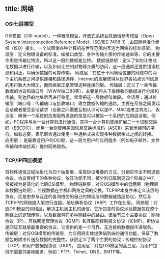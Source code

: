title: 网络
---

### OSI七层模型

OSI模型（OSI model），一种概念模型，开放式系统互联通信参考模型（Open System Interconnection Reference Model，ISO/IEC 7498-1）,由国际标准化组织（ISO）提出，一个试图使各种计算机在世界范围内互连为网络的标准框架。 物理层：定义物理设备的标准，如接口类型、各种传输介质的传输速率等，它的主要作用是传输比特流，所以这一层的数据是比特。 数据链路层：定义了如何让格式化数据以进行传输，以及如何让控制对物理介质的访问，这一层通常还提供错误检测和纠正，以确保数据的可靠传输。 网络层：在位于不同地理位置的网络中的两个主机系统之间提供连接和路径选择，Internet的发展使得从世界各站点访问信息的用户数大大增加，而网络层正是管理这种连接的层。 传输层：定义了一些传输数据的协议和端口号（WWW端口80等），主要是将从下层接收的数据进行分段和传输，到达目的地址后再进行重组，常常把这一层数据叫做段。 会话层：通过传输层（端口号：传输端口与接收端口）建立数据传输的通路，主要在系统之间发起会话或者接受会话请求（设备之间需要互相认识可以是IP、MAC或者主机名）。 表示层：确保一个系统的应用层所发送的信息可以被另一个系统的应用层读取。例如，PC程序与另一台计算机进行通信，其中一台计算机使用扩展二一十进制交换码（EBCDIC），而另一台则使用美国信息交换标准码（ASCII）来表示相同的字符。如有必要，表示层会通过使用一种通格式来实现多种数据格式之间的转换。 应用层： 是最靠近用户的OSI层，这一层为用户的应用程序（例如电子邮件、文件传输和终端仿真）提供网络服务。

### TCP/IP四层模型

将软件通信过程抽象化为四个抽象层，采取协议堆叠的方式，分别实作出不同通信协议。协议套组下的各种协议，依其功能不同，被分别归属到这四个阶层之中7，常被视为是简化的七层OSI模型。 物理链路层：对应OSI模型中的低两层（物理层和数据链路层），监视数据在主机和网络之间的交换。TCP/IP本身并未定义该层的协议，而是由参与互连的各网络使用自己的物理层和数据链路层协议，然后与TCP/IP的网络接入层进行连接。地址解析协议（ARP）工作在此层。 网络层：对应OSI模型的网络层，解决主机到主机的通信，它所包含的协议涉及数据包在整个网络上的逻辑传输，以及数据包在多种网络中的路由。该层有三个主要协议：网际协议（IP）、互联网组管理协议（IGMP）和互联网控制报文协议（ICMP）。IP协议是网际互联层最重要的协议，它提供的是一个可靠、无连接的数据报传递服务。 传输层：对应OSI模型的传输层，为应用层实体提供端到端的通信功能，保证了数据包的顺序传送及数据的完整性。该层定义了两个主要的协议：传输控制协议（TCP）和用户数据报协议（UDP)。 应用层：对应OSI模型的高三层，为用户提供所需要的各种服务，例如：FTP、Telnet、DNS、SMTP等。